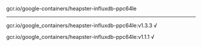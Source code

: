 gcr.io/google-containers/heapster-influxdb-ppc64le 

----
gcr.io/google_containers/heapster-influxdb-ppc64le:v1.3.3 √

gcr.io/google_containers/heapster-influxdb-ppc64le:v1.1.1 √

